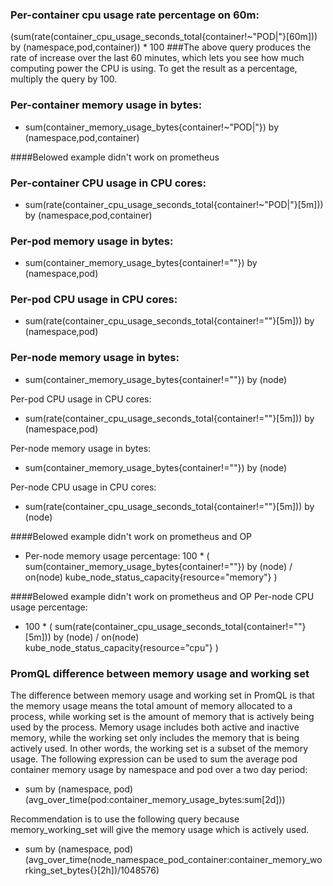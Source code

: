 ### Per-container cpu usage rate percentage on 60m:
(sum(rate(container_cpu_usage_seconds_total{container!~"POD|"}[60m])) by (namespace,pod,container)) * 100 ###The above query produces the rate of increase over the last 60 minutes, which lets you see how much computing power the CPU is using. To get the result as a percentage, multiply the query by 100.

### Per-container memory usage in bytes:
- sum(container_memory_usage_bytes{container!~"POD|"}) by (namespace,pod,container)

####Belowed example didn't work on prometheus
### Per-container CPU usage in CPU cores:
- sum(rate(container_cpu_usage_seconds_total{container!~"POD|"}[5m])) by (namespace,pod,container)

### Per-pod memory usage in bytes:
- sum(container_memory_usage_bytes{container!=""}) by (namespace,pod)

### Per-pod CPU usage in CPU cores:
- sum(rate(container_cpu_usage_seconds_total{container!=""}[5m])) by (namespace,pod)

### Per-node memory usage in bytes:
- sum(container_memory_usage_bytes{container!=""}) by (node)

Per-pod CPU usage in CPU cores:
- sum(rate(container_cpu_usage_seconds_total{container!=""}[5m])) by (namespace,pod)

Per-node memory usage in bytes:
- sum(container_memory_usage_bytes{container!=""}) by (node)

Per-node CPU usage in CPU cores:
- sum(rate(container_cpu_usage_seconds_total{container!=""}[5m])) by (node)

####Belowed example didn't work on prometheus and OP
- Per-node memory usage percentage:
100 * (
  sum(container_memory_usage_bytes{container!=""}) by (node)
    / on(node)
  kube_node_status_capacity{resource="memory"}
)

####Belowed example didn't work on prometheus and OP
Per-node CPU usage percentage:
- 100 * (
  sum(rate(container_cpu_usage_seconds_total{container!=""}[5m])) by (node)
    / on(node)
  kube_node_status_capacity{resource="cpu"}
)
### PromQL difference between memory usage and working set
The difference between memory usage and working set in PromQL is that the memory usage means the total amount of memory allocated to a process, while working set is the amount of memory that is actively being used by the process. Memory usage includes both active and inactive memory, while the working set only includes the memory that is being actively used. In other words, the working set is a subset of the memory usage.
The following expression can be used to sum the average pod container memory usage by namespace and pod over a two day period:

- sum by (namespace, pod) (avg_over_time(pod:container_memory_usage_bytes:sum[2d]))

Recommendation is to use the following query because memory_working_set will give the memory usage which is actively used.
- sum by (namespace, pod) (avg_over_time(node_namespace_pod_container:container_memory_working_set_bytes{}[2h])/1048576)
